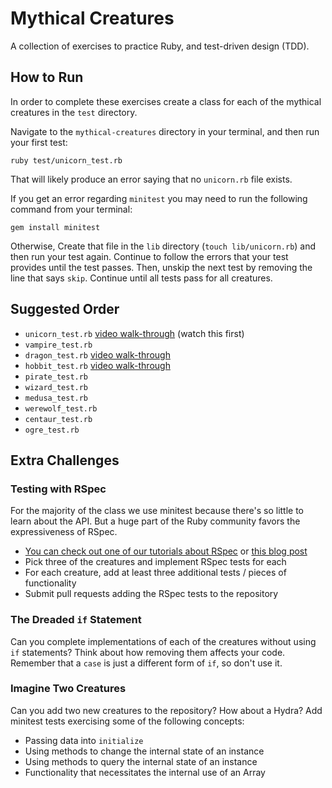 # Mythical Creatures

A collection of exercises to practice Ruby, and test-driven design (TDD).

## How to Run

In order to complete these exercises create a class for each of the mythical creatures in the `test` directory.

Navigate to the `mythical-creatures` directory in your terminal, and then run your first test:

```
ruby test/unicorn_test.rb
```

That will likely produce an error saying that no `unicorn.rb` file exists.

If you get an error regarding `minitest` you may need to run the following command from your terminal:

```
gem install minitest
```

Otherwise, Create that file in the `lib` directory (`touch lib/unicorn.rb`) and then run your test again. Continue to follow the errors that your test provides until the test passes. Then, unskip the next test by removing the line that says `skip`. Continue until all tests pass for all creatures.

## Suggested Order

* `unicorn_test.rb` [video walk-through](https://youtu.be/mocwGsu41yw) (watch this first)
* `vampire_test.rb`
* `dragon_test.rb` [video walk-through](https://youtu.be/NIPerY-xuCk)
* `hobbit_test.rb` [video walk-through](https://youtu.be/uYGS-DCNR-0)
* `pirate_test.rb`
* `wizard_test.rb`
* `medusa_test.rb`
* `werewolf_test.rb`
* `centaur_test.rb`
* `ogre_test.rb`

## Extra Challenges

### Testing with RSpec

For the majority of the class we use minitest because there's so little to
learn about the API. But a huge part of the Ruby community favors the
expressiveness of RSpec.

* [You can check out one of our tutorials about RSpec](http://tutorials.jumpstartlab.com/topics/internal_testing/rspec_and_bdd.html)
or [this blog post](http://gregelizondo.github.io/2014/03/03/getting-started-with-rspec-and-unit-testing.html)
* Pick three of the creatures and implement RSpec tests for each
* For each creature, add at least three additional tests / pieces of functionality
* Submit pull requests adding the RSpec tests to the repository

### The Dreaded `if` Statement

Can you complete implementations of each of the creatures without using `if`
statements? Think about how removing them affects your code. Remember that
a `case` is just a different form of `if`, so don't use it.

### Imagine Two Creatures

Can you add two new creatures to the repository? How about a Hydra? Add minitest
tests exercising some of the following concepts:

* Passing data into `initialize`
* Using methods to change the internal state of an instance
* Using methods to query the internal state of an instance
* Functionality that necessitates the internal use of an Array
